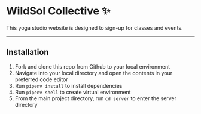 # WildSol Collective :sparkles:
This yoga studio website is designed to sign-up for classes and events.

***

## Installation

1. Fork and clone this repo from Github to your local environment
2. Navigate into your local directory and open the contents in your preferred code editor
3. Run `pipenv install` to install dependencies 
4. Run `pipenv shell` to create virtual environment
5. From the main project directory, run `cd server` to enter the server directory 
